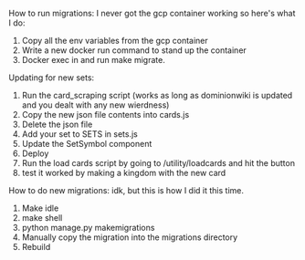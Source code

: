 
How to run migrations:
I never got the gcp container working so here's what I do:
1. Copy all the env variables from the gcp container
2. Write a new docker run command to stand up the container
3. Docker exec in and run make migrate.


Updating for new sets:
1. Run the card_scraping script (works as long as dominionwiki is updated and you dealt with any new wierdness)
2. Copy the new json file contents into cards.js
3. Delete the json file
4. Add your set to SETS in sets.js
4. Update the SetSymbol component
4. Deploy
5. Run the load cards script by going to /utility/loadcards and hit the button
6. test it worked by making a kingdom with the new card


How to do new migrations:
idk, but this is how I did it this time.

1. Make idle
2. make shell
3. python manage.py makemigrations
4. Manually copy the migration into the migrations directory
5. Rebuild

